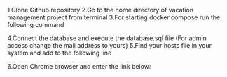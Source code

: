 1.Clone Github repository
2.Go to the home directory of vacation management project from terminal
3.For starting docker compose run the following command

4.Connect the database and execute the database.sql file (For admin access change the mail address to yours)
5.Find your hosts file in your system and add to the following line

6.Open Chrome browser and enter the link below:
